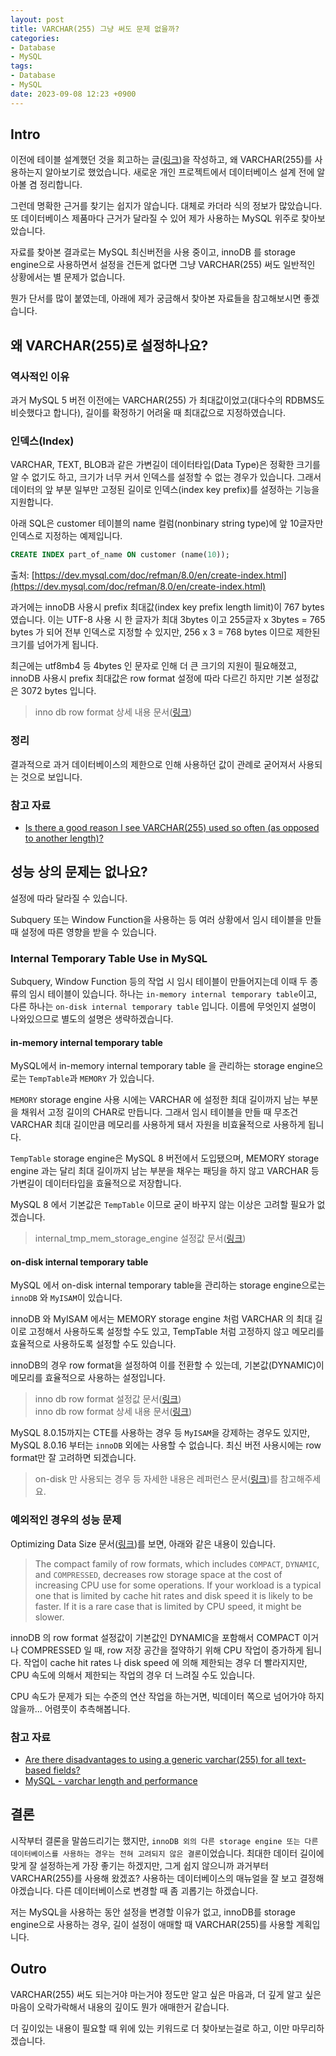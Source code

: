 ```yaml
---
layout: post
title: VARCHAR(255) 그냥 써도 문제 없을까?
categories:
- Database
- MySQL
tags:
- Database
- MySQL
date: 2023-09-08 12:23 +0900
---
```

## Intro

이전에 테이블 설계했던 것을 회고하는 글([링크](/posts/review-design-for-table/))을 작성하고, 왜 VARCHAR(255)를 사용하는지 알아보기로 했었습니다. 새로운 개인 프로젝트에서 데이터베이스 설계 전에 알아볼 겸 정리합니다.

그런데 명확한 근거를 찾기는 쉽지가 않습니다. 대체로 카더라 식의 정보가 많았습니다. 또 데이터베이스 제품마다 근거가 달라질 수 있어 제가 사용하는 MySQL 위주로 찾아보았습니다.

자료를 찾아본 결과로는 MySQL 최신버전을 사용 중이고, innoDB 를 storage engine으로 사용하면서 설정을 건든게 없다면 그냥 VARCHAR(255) 써도 일반적인 상황에서는 별 문제가 없습니다.

뭔가 단서를 많이 붙였는데, 아래에 제가 궁금해서 찾아본 자료들을 참고해보시면 좋겠습니다.

## 왜 VARCHAR(255)로 설정하나요?

### 역사적인 이유

과거 MySQL 5 버전 이전에는 VARCHAR(255) 가 최대값이었고(대다수의 RDBMS도 비슷했다고 합니다), 길이를 확정하기 어려울 때 최대값으로 지정하였습니다.

### 인덱스(Index)

VARCHAR, TEXT, BLOB과 같은 가변길이 데이터타입(Data Type)은 정확한 크기를 알 수 없기도 하고, 크기가 너무 커서 인덱스를 설정할 수 없는 경우가 있습니다. 그래서 데이터의 앞 부분 일부만 고정된 길이로 인덱스(index key prefix)를 설정하는 기능을 지원합니다.

아래 SQL은 customer 테이블의 name 컬럼(nonbinary string type)에 앞 10글자만 인덱스로 지정하는 예제입니다.

```sql
CREATE INDEX part_of_name ON customer (name(10));
```
출처: [https://dev.mysql.com/doc/refman/8.0/en/create-index.html](https://dev.mysql.com/doc/refman/8.0/en/create-index.html)

과거에는 innoDB 사용시 prefix 최대값(index key prefix length limit)이 767 bytes 였습니다. 이는 UTF-8 사용 시 한 글자가 최대 3bytes 이고 255글자 x 3bytes = 765 bytes 가 되어 전부 인덱스로 지정할 수 있지만, 256 x 3 = 768 bytes 이므로 제한된 크기를 넘어가게 됩니다. 

최근에는 utf8mb4 등 4bytes 인 문자로 인해 더 큰 크기의 지원이 필요해졌고, innoDB 사용시 prefix 최대값은 row format 설정에 따라 다르긴 하지만 기본 설정값은 3072 bytes 입니다.

> inno db row format 상세 내용 문서([링크](https://dev.mysql.com/doc/refman/8.0/en/innodb-row-format.html))  

### 정리

결과적으로 과거 데이터베이스의 제한으로 인해 사용하던 값이 관례로 굳어져서 사용되는 것으로 보입니다.

### 참고 자료
- [Is there a good reason I see VARCHAR(255) used so often (as opposed to another length)?](https://stackoverflow.com/questions/1217466/is-there-a-good-reason-i-see-varchar255-used-so-often-as-opposed-to-another-l)

## 성능 상의 문제는 없나요?

설정에 따라 달라질 수 있습니다.

Subquery 또는 Window Function을 사용하는 등 여러 상황에서 임시 테이블을 만들 때 설정에 따른 영향을 받을 수 있습니다.

### Internal Temporary Table Use in MySQL

Subquery, Window Function 등의 작업 시 임시 테이블이 만들어지는데 이때 두 종류의 임시 테이블이 있습니다. 하나는 `in-memory internal temporary table`이고, 다른 하나는 `on-disk internal temporary table` 입니다. 이름에 무엇인지 설명이 나와있으므로 별도의 설명은 생략하겠습니다.

#### in-memory internal temporary table

MySQL에서 in-memory internal temporary table 을 관리하는 storage engine으로는 `TempTable`과 `MEMORY` 가 있습니다.

`MEMORY` storage engine 사용 시에는 VARCHAR 에 설정한 최대 길이까지 남는 부분을 채워서 고정 길이의 CHAR로 만듭니다. 그래서 임시 테이블을 만들 때 무조건 VARCHAR 최대 길이만큼 메모리를 사용하게 돼서 자원을 비효율적으로 사용하게 됩니다.

`TempTable` storage engine은 MySQL 8 버전에서 도입됐으며, MEMORY storage engine 과는 달리 최대 길이까지 남는 부분을 채우는 패딩을 하지 않고 VARCHAR 등 가변길이 데이터타입을 효율적으로 저장합니다.

MySQL 8 에서 기본값은 `TempTable` 이므로 굳이 바꾸지 않는 이상은 고려할 필요가 없겠습니다.

> internal_tmp_mem_storage_engine 설정값 문서([링크](https://dev.mysql.com/doc/refman/8.0/en/server-system-variables.html#sysvar_internal_tmp_mem_storage_engine))

#### on-disk internal temporary table

MySQL 에서 on-disk internal temporary table을 관리하는 storage engine으로는 `innoDB` 와 `MyISAM`이 있습니다.

innoDB 와 MyISAM 에서는 MEMORY storage engine 처럼 VARCHAR 의 최대 길이로 고정해서 사용하도록 설정할 수도 있고, TempTable 처럼 고정하지 않고 메모리를 효율적으로 사용하도록 설정할 수도 있습니다.

innoDB의 경우 row format을 설정하여 이를 전환할 수 있는데, 기본값(DYNAMIC)이 메모리를 효율적으로 사용하는 설정입니다.

> inno db row format 설정값 문서([링크](https://dev.mysql.com/doc/refman/8.0/en/innodb-parameters.html#sysvar_innodb_default_row_format))  
> inno db row format 상세 내용 문서([링크](https://dev.mysql.com/doc/refman/8.0/en/innodb-row-format.html))  

MySQL 8.0.15까지는 CTE를 사용하는 경우 등 `MyISAM`을 강제하는 경우도 있지만, MySQL 8.0.16 부터는 `innoDB` 외에는 사용할 수 없습니다. 최신 버전 사용시에는 row format만 잘 고려하면 되겠습니다.

> on-disk 만 사용되는 경우 등 자세한 내용은 레퍼런스 문서([링크](https://dev.mysql.com/doc/refman/8.0/en/internal-temporary-tables.html))를 참고해주세요.

### 예외적인 경우의 성능 문제

Optimizing Data Size 문서([링크](https://dev.mysql.com/doc/refman/8.0/en/data-size.html#:~:text=in%20every%20column.-,Row%20Format,-InnoDB%20tables%20are))를 보면, 아래와 같은 내용이 있습니다.

>The compact family of row formats, which includes `COMPACT`, `DYNAMIC`, and `COMPRESSED`, decreases row storage space at the cost of increasing CPU use for some operations. If your workload is a typical one that is limited by cache hit rates and disk speed it is likely to be faster. If it is a rare case that is limited by CPU speed, it might be slower.

innoDB 의 row format 설정값이 기본값인 DYNAMIC을 포함해서 COMPACT 이거나 COMPRESSED 일 때, row 저장 공간을 절약하기 위해 CPU 작업이 증가하게 됩니다. 작업이 cache hit rates 나 disk speed 에 의해 제한되는 경우 더 빨라지지만, CPU 속도에 의해서 제한되는 작업의 경우 더 느려질 수도 있습니다.

CPU 속도가 문제가 되는 수준의 연산 작업을 하는거면, 빅데이터 쪽으로 넘어가야 하지 않을까... 어렴풋이 추측해봅니다.

### 참고 자료
- [Are there disadvantages to using a generic varchar(255) for all text-based fields?](https://stackoverflow.com/questions/262238/are-there-disadvantages-to-using-a-generic-varchar255-for-all-text-based-field)
- [MySQL - varchar length and performance](https://dba.stackexchange.com/questions/76469/mysql-varchar-length-and-performance)

## 결론

시작부터 결론을 말씀드리기는 했지만, `innoDB 외의 다른 storage engine 또는 다른 데이터베이스를 사용하는 경우는 전혀 고려되지 않은 결론`이었습니다. 최대한 데이터 길이에 맞게 잘 설정하는게 가장 좋기는 하겠지만, 그게 쉽지 않으니까 과거부터 VARCHAR(255)를 사용해 왔겠죠? 사용하는 데이터베이스의 매뉴얼을 잘 보고 결정해야겠습니다. 다른 데이터베이스로 변경할 때 좀 괴롭기는 하겠습니다.

저는 MySQL을 사용하는 동안 설정을 변경할 이유가 없고, innoDB를 storage engine으로 사용하는 경우, 길이 설정이 애매할 때 VARCHAR(255)를 사용할 계획입니다.

## Outro

VARCHAR(255) 써도 되는거야 마는거야 정도만 알고 싶은 마음과, 더 깊게 알고 싶은 마음이 오락가락해서 내용의 깊이도 뭔가 애매한거 같습니다.

더 깊이있는 내용이  필요할 때 위에 있는 키워드로 더 찾아보는걸로 하고, 이만 마무리하겠습니다.
